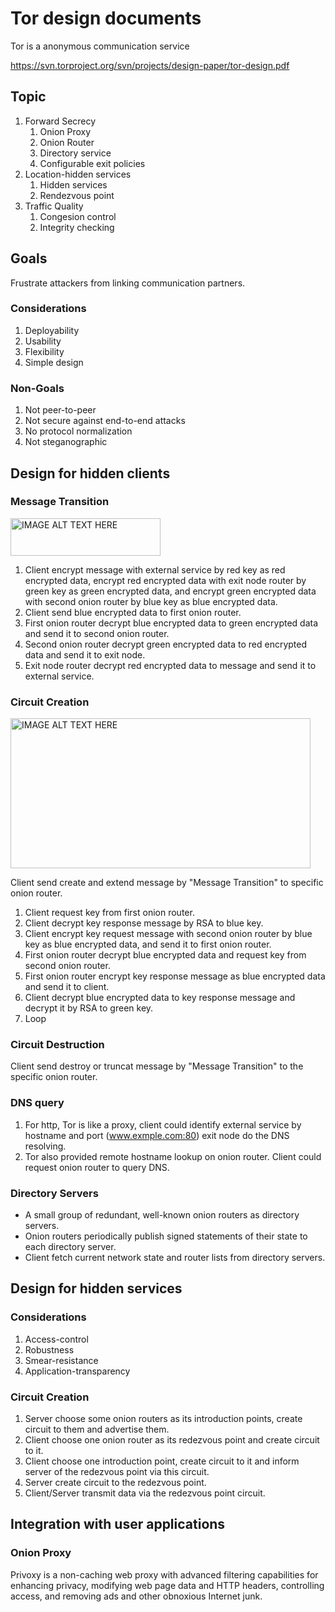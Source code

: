 # Tor design documents
Tor is a anonymous communication service

https://svn.torproject.org/svn/projects/design-paper/tor-design.pdf

## Topic
1. Forward Secrecy
    1. Onion Proxy
    1. Onion Router
    1. Directory service
    1. Configurable exit policies
1. Location-hidden services
    1. Hidden services
    1. Rendezvous point
1. Traffic Quality
    1. Congesion control
    1. Integrity checking

## Goals
Frustrate attackers from linking communication partners.

### Considerations
1. Deployability
1. Usability
1. Flexibility
1. Simple design

### Non-Goals
1. Not peer-to-peer
1. Not secure against end-to-end attacks
1. No protocol normalization
1. Not steganographic

## Design for hidden clients

### Message Transition
<img src="https://raw.githubusercontent.com/easonlin/easonlin.github.io/master/_posts/tor_message.png" 
alt="IMAGE ALT TEXT HERE" width="240" height="60" border="0" />

1. Client encrypt message with external service by red key as red encrypted data, 
encrypt red encrypted data with exit node router by green key as green encrypted data, 
and encrypt green encrypted data with second onion router by blue key as blue encrypted data.
1. Client send blue encrypted data to first onion router.
1. First onion router decrypt blue encrypted data to green encrypted data and send it to second onion router.
1. Second onion router decrypt green encrypted data to red encrypted data and send it to exit node.
1. Exit node router decrypt red encrypted data to message and send it to external service.

### Circuit Creation
<img src="https://raw.githubusercontent.com/easonlin/easonlin.github.io/master/_posts/2017-05-21-tor-design-document-read-experience-create-circuit.png" 
alt="IMAGE ALT TEXT HERE" width="480" height="240" border="0" />

Client send create and extend message by "Message Transition" to specific onion router.

1. Client request key from first onion router.
1. Client decrypt key response message by RSA to blue key.
1. Client encrypt key request message with second onion router by blue key as blue encrypted data, 
and send it to first onion router.
1. First onion router decrypt blue encrypted data and request key from second onion router.
1. First onion router encrypt key response message as blue encrypted data and send it to client.
1. Client decrypt blue encrypted data to key response message and decrypt it by RSA to green key.
1. Loop

### Circuit Destruction
Client send destroy or truncat message by "Message Transition" to the specific onion router.

### DNS query
1. For http, Tor is like a proxy, 
client could identify external service by hostname and port (www.exmple.com:80)
exit node do the DNS resolving.
1. Tor also provided remote hostname lookup on onion router. 
Client could request onion router to query DNS.

### Directory Servers
- A small group of redundant, well-known onion routers as directory servers.
- Onion routers periodically publish signed statements of their state to each directory server.
- Client fetch current network state and router lists from directory servers.

## Design for hidden services

### Considerations
1. Access-control
1. Robustness
1. Smear-resistance
1. Application-transparency

### Circuit Creation
1. Server choose some onion routers as its introduction points, 
create circuit to them and advertise them.
1. Client choose one onion router as its redezvous point and create circuit to it.
1. Client choose one introduction point, 
create circuit to it and inform server of the redezvous point via this circuit.
1. Server create circuit to the redezvous point.
1. Client/Server transmit data via the redezvous point circuit.

## Integration with user applications

### Onion Proxy
Privoxy is a non-caching web proxy with advanced filtering capabilities for enhancing privacy, modifying web page data and HTTP headers, controlling access, and removing ads and other obnoxious Internet junk.


